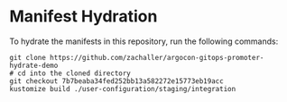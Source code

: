 # Manifest Hydration

To hydrate the manifests in this repository, run the following commands:

```shell
git clone https://github.com/zachaller/argocon-gitops-promoter-hydrate-demo
# cd into the cloned directory
git checkout 7b7beaba34fed252bb13a582272e15773eb19acc
kustomize build ./user-configuration/staging/integration
```
